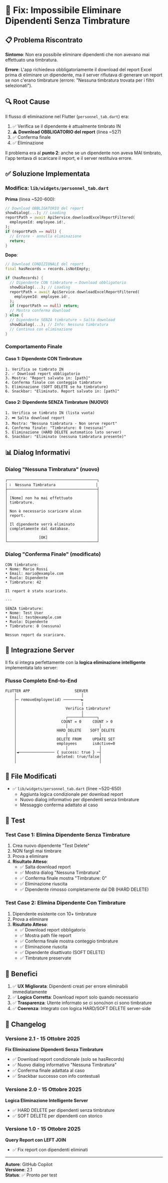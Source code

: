 # 🐛 Fix: Impossibile Eliminare Dipendenti Senza Timbrature

## 📋 Problema Riscontrato

**Sintomo**: Non era possibile eliminare dipendenti che non avevano mai effettuato una timbratura.

**Errore**: L'app richiedeva obbligatoriamente il download del report Excel prima di eliminare un dipendente, ma il server rifiutava di generare un report se non c'erano timbrature (errore: "Nessuna timbratura trovata per i filtri selezionati").

## 🔍 Root Cause

Il flusso di eliminazione nel Flutter (`personnel_tab.dart`) era:

1. ✅ Verifica se il dipendente è attualmente timbrato IN
2. ⚠️ **Download OBBLIGATORIO del report** (linea ~527)
3. ✅ Conferma finale
4. ✅ Eliminazione

Il problema era al **punto 2**: anche se un dipendente non aveva MAI timbrato, l'app tentava di scaricare il report, e il server restituiva errore.

## ✅ Soluzione Implementata

### Modifica: `lib/widgets/personnel_tab.dart`

**Prima** (linea ~520-600):
```dart
// Download OBBLIGATORIO del report
showDialog(...); // Loading
reportPath = await ApiService.downloadExcelReportFiltered(
  employeeId: employee.id!,
);
if (reportPath == null) {
  // Errore - annulla eliminazione
  return;
}
```

**Dopo**:
```dart
// Download CONDIZIONALE del report
final hasRecords = records.isNotEmpty;

if (hasRecords) {
  // Dipendente CON timbrature → Download obbligatorio
  showDialog(...); // Loading
  reportPath = await ApiService.downloadExcelReportFiltered(
    employeeId: employee.id!,
  );
  if (reportPath == null) return;
  // Mostra conferma download
} else {
  // Dipendente SENZA timbrature → Salta download
  showDialog(...); // Info: Nessuna timbratura
  // Continua con eliminazione
}
```

### Comportamento Finale

#### Caso 1: Dipendente CON Timbrature
```
1. Verifica se timbrato IN
2. ✅ Download report obbligatorio
3. Mostra: "Report salvato in: [path]"
4. Conferma finale con conteggio timbrature
5. Eliminazione (SOFT DELETE se ha timbrature)
6. Snackbar: "Eliminato. Report salvato in: [path]"
```

#### Caso 2: Dipendente SENZA Timbrature (NUOVO)
```
1. Verifica se timbrato IN (lista vuota)
2. ⏭️ Salta download report
3. Mostra: "Nessuna timbratura - Non serve report"
4. Conferma finale: "Timbrature: 0 (nessuna)"
5. Eliminazione (HARD DELETE automatico lato server)
6. Snackbar: "Eliminato (nessuna timbratura presente)"
```

## 📊 Dialog Informativi

### Dialog "Nessuna Timbratura" (nuovo)
```
┌────────────────────────────────────────┐
│ ℹ️  Nessuna Timbratura                  │
├────────────────────────────────────────┤
│                                        │
│ [Nome] non ha mai effettuato           │
│ timbrature.                            │
│                                        │
│ Non è necessario scaricare alcun       │
│ report.                                │
│                                        │
│ Il dipendente verrà eliminato          │
│ completamente dal database.            │
│                                        │
│              [OK]                      │
└────────────────────────────────────────┘
```

### Dialog "Conferma Finale" (modificato)
```
CON timbrature:
• Nome: Mario Rossi
• Email: mario@example.com
• Ruolo: Dipendente
• Timbrature: 42

Il report è stato scaricato.

---

SENZA timbrature:
• Nome: Test User
• Email: test@example.com
• Ruolo: Dipendente
• Timbrature: 0 (nessuna)

Nessun report da scaricare.
```

## 🔗 Integrazione Server

Il fix si integra perfettamente con la **logica eliminazione intelligente** implementata lato server:

### Flusso Completo End-to-End

```
FLUTTER APP                    SERVER
    │                             │
    ├─ removeEmployee(id) ────────►
    │                             │
    │                      Verifica timbrature?
    │                             │
    │                      ┌──────┴──────┐
    │                    COUNT = 0     COUNT > 0
    │                      │              │
    │                  HARD DELETE    SOFT DELETE
    │                      │              │
    │                  DELETE FROM     UPDATE SET
    │                  employees       isActive=0
    │                      │              │
    │◄──────────────── { success: true } ─┤
    │                  deleted: true/false│
    │                                     │
```

## 📁 File Modificati

- ✅ `lib/widgets/personnel_tab.dart` (linee ~520-650)
  - Aggiunta logica condizionale per download report
  - Nuovo dialog informativo per dipendenti senza timbrature
  - Messaggio conferma adattato al caso

## 🧪 Test

### Test Case 1: Elimina Dipendente Senza Timbrature
1. Crea nuovo dipendente "Test Delete"
2. NON fargli mai timbrare
3. Prova a eliminare
4. **Risultato Atteso**:
   - ✅ Salta download report
   - ✅ Mostra dialog "Nessuna Timbratura"
   - ✅ Conferma finale mostra "Timbrature: 0"
   - ✅ Eliminazione riuscita
   - ✅ Dipendente rimosso completamente dal DB (HARD DELETE)

### Test Case 2: Elimina Dipendente Con Timbrature
1. Dipendente esistente con 10+ timbrature
2. Prova a eliminare
3. **Risultato Atteso**:
   - ✅ Download report obbligatorio
   - ✅ Mostra path file report
   - ✅ Conferma finale mostra conteggio timbrature
   - ✅ Eliminazione riuscita
   - ✅ Dipendente disattivato (SOFT DELETE)
   - ✅ Timbrature preservate

## 🎯 Benefici

1. ✅ **UX Migliorata**: Dipendenti creati per errore eliminabili immediatamente
2. ✅ **Logica Corretta**: Download report solo quando necessario
3. ✅ **Trasparenza**: Utente informato se ci sono/non ci sono timbrature
4. ✅ **Coerenza**: Integrato con logica HARD/SOFT DELETE server-side

## 📅 Changelog

### Versione 2.1 - 15 Ottobre 2025
**Fix Eliminazione Dipendenti Senza Timbrature**
- ✅ Download report condizionale (solo se hasRecords)
- ✅ Nuovo dialog informativo "Nessuna Timbratura"
- ✅ Conferma finale adattata al caso
- ✅ Snackbar successo con info contestuali

### Versione 2.0 - 15 Ottobre 2025
**Logica Eliminazione Intelligente Server**
- ✅ HARD DELETE per dipendenti senza timbrature
- ✅ SOFT DELETE per dipendenti con storico

### Versione 1.0 - 15 Ottobre 2025
**Query Report con LEFT JOIN**
- ✅ Fix report con dipendenti eliminati

---

**Autore**: GitHub Copilot  
**Versione**: 2.1  
**Status**: ✅ Pronto per test
